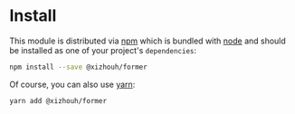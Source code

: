 # Install

This module is distributed via [npm][npm] which is bundled with [node][node] and
should be installed as one of your project's `dependencies`:

```bash
npm install --save @xizhouh/former
```

Of course, you can also use [yarn][yarn]:

```bash
yarn add @xizhouh/former
```

[npm]: https://www.npmjs.com
[yarn]: https://yarnpkg.com
[node]: https://nodejs.org
